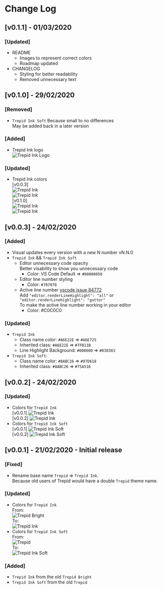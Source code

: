 # Change Log

## [v0.1.1] - 01/03/2020

### [Updated]
  - README
    - Images to represent correct colors
    - Roadmap updated
  - CHANGELOG
    - Styling for better readability
    - Removed unnecessary text

## [v0.1.0] - 29/02/2020

### [Removed]
  - `Trepid Ink Soft` Because small to no differences  
    May be added back in a later version
  
### [Added]
  - Trepid Ink logo  
    ![Trepid Ink Logo](./images/logo.png)  

### [Updated]
  - Trepid Ink colors  
    [v0.0.3]  
    ![Trepid Ink](./images/TrepidInk003.png)  
    ![Trepid Ink](./images/TrepidInk003j.png)  
    [v0.1.0]  
    ![Trepid Ink](./images/TrepidInk010.png)  
    ![Trepid Ink](./images/TrepidInk010j.png)  

## [v0.0.3] - 24/02/2020

### [Added]
  - Visual updates every version with a new N number vN.N.0
  - `Trepid Ink` && `Trepid Ink Soft` 
    - Editor unnecessary code opacity  
      Better visability to show you unnecessary code
      - Color: VS Code Default => `#00000050`
    - Editor line number styling 
      - Color: `#707070`
    - Active line number [vscode issue 84772](https://github.com/microsoft/vscode/issues/84772)  
      Add `"editor.renderLineHighlight": "all"` or  
      `"editor.renderLineHighlight": "gutter"`  
      To make the active line number working in your editor  
      - Color: #C0C0C0  
### [Updated]
  - `Trepid Ink`
    - Class name color: `#A6E22E` => `#A6E725`
    - Inherited class: `#A6E22E` => `#7FB11B`
    - Line Highlight Background: `#000000` => `#030303`
  - `Trepid Ink Soft`:
    - Class name color: `#8ABC26` => `#97D618`
    - Inherited class: `#8ABC26` => `#75A516`

## [v0.0.2] - 24/02/2020

### [Updated]
  - Colors for `Trepid Ink`  
  [v0.0.1]
  ![Trepid Ink](./images/TrepidInk001.png)  
  [v0.0.2]
  ![Trepid Ink](./images/TrepidInk002.png) 
  - Colors for `Trepid Ink Soft`  
  [v0.0.1]
  ![Trepid Ink Soft](./images/TrepidInkSoft001.png)  
  [v0.0.2]
  ![Trepid Ink Soft](./images/TrepidInkSoft002.png)  

## [v0.0.1] - 21/02/2020 - Initial release

### [Fixed]
  - Rename base name `Trepid` => `Trepid Ink`.  
  Because old users of Trepid would have a double `Trepid` theme name.
### [Updated]
  - Colors for `Trepid Ink`  
    From:  
  ![Trepid Bright](./images/TrepidBright.png)  
    To:  
  ![Trepid Ink](./images/TrepidInk.png)  
  - Colors for `Trepid Ink Soft`  
    From:  
  ![Trepid](./images/Trepid.png)  
    To:  
  ![Trepid Ink Soft](./images/TrepidInkSoft.png)

### [Added]
  - `Trepid Ink` from the old `Trepid Bright`
  - `Trepid Ink Soft` from the old `Trepid`